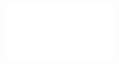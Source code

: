 ![Proposition 191. Our doctrine enforced by the general tenor of the Apocalypse.](Proposition%20191.%20Our%20doctrine%20enforced%20by%20the%20general%20tenor%20of%20the%20Apocalypse..md)